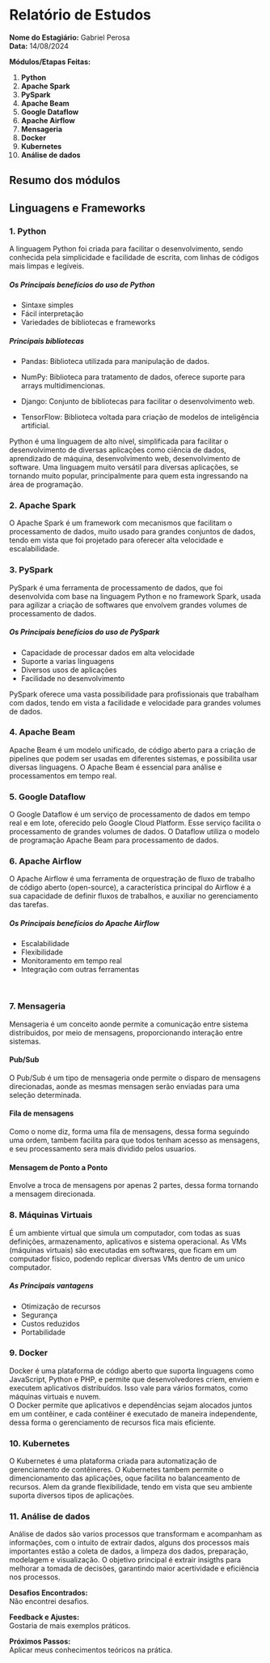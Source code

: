 # Relatório de Estudos

**Nome do Estagiário:** Gabriel Perosa  
**Data:** 14/08/2024

**Módulos/Etapas Feitas:**  
1. **Python**
2. **Apache Spark**
3. **PySpark**
4. **Apache Beam**
5. **Google Dataflow**
6. **Apache Airflow**
7. **Mensageria**
9. **Docker**
10. **Kubernetes**
11. **Análise de dados**


## Resumo dos módulos 

<h2>Linguagens e Frameworks</h2>

<h3>1. Python</h3>

A linguagem Python foi criada para facilitar o desenvolvimento, sendo conhecida pela simplicidade e facilidade de escrita, com linhas de códigos mais limpas e legíveis.

<h5>Os Principais benefícios do uso de Python </h5>

- Sintaxe simples
- Fácil interpretação
- Variedades de bibliotecas e frameworks

<h5>Principais bibliotecas</h5>

- Pandas: Biblioteca utilizada para manipulação de 
dados.

- NumPy: Biblioteca para tratamento de dados, oferece suporte para arrays multidimencionas.

- Django: Conjunto de bibliotecas para facilitar o desenvolvimento web.

- TensorFlow: Biblioteca voltada para criação de modelos de inteligência artificial.


Python é uma linguagem de alto nível, simplificada para facilitar o desenvolvimento de diversas aplicações como ciência de dados, aprendizado de máquina, desenvolvimento web, desenvolvimento de software. Uma linguagem muito versátil para diversas aplicações, se tornando muito popular, principalmente para quem esta ingressando na área de programação.<br>

<h3>2. Apache Spark</h3>
O Apache Spark é um framework com mecanismos que facilitam o processamento de dados, muito usado para grandes conjuntos de dados, tendo em vista que foi projetado para oferecer alta velocidade e escalabilidade.

<h3>3. PySpark</h3>
PySpark é uma ferramenta de processamento de dados, que foi desenvolvida com base na linguagem Python e no framework Spark, usada para agilizar a criação de softwares que envolvem grandes volumes de processamento de dados.

<h5>Os Principais benefícios do uso de PySpark </h5>

- Capacidade de processar dados em alta velocidade
- Suporte a varias linguagens
- Diversos usos de aplicações
- Facilidade no desenvolvimento

PySpark oferece uma vasta possibilidade para profissionais que trabalham com dados, tendo em vista a facilidade e velocidade para grandes volumes de dados. <br>

<h3>4. Apache Beam</h3>
Apache Beam é um modelo unificado, de código aberto para a criação de pipelines que podem ser usadas em diferentes sistemas, e possibilita usar diversas linguagens. O Apache Beam é essencial para análise e processamentos em tempo real. <br>

<h3>5. Google Dataflow</h3>
O Google Dataflow é um serviço de processamento de dados em tempo real e em lote, oferecido pelo Google Cloud Platform. Esse serviço facilita o processamento de grandes volumes de dados. O Dataflow utiliza o modelo de programação Apache Beam para processamento de dados.<br>

<h3>6. Apache Airflow</h3>
O Apache Airflow é uma ferramenta de orquestração de fluxo de trabalho de código aberto (open-source), a característica principal do Airflow é a sua capacidade de definir fluxos de trabalhos, e auxiliar no gerenciamento das tarefas.<br>

<h5>Os Principais benefícios do Apache Airflow</h5>

- Escalabilidade
- Flexibilidade
- Monitoramento em tempo real
- Integração com outras ferramentas
<br>

<h3>7. Mensageria</h3>
Mensageria é um conceito aonde permite a comunicação entre sistema distribuidos, por meio de mensagens, proporcionando interação entre sistemas.

<h4>Pub/Sub</h4>
O Pub/Sub é um tipo de mensageria onde permite o disparo de mensagens direcionadas, aonde as mesmas mensagen serão enviadas para uma seleção determinada.

<h4>Fila de mensagens</h4>
Como o nome diz, forma uma fila de mensagens, dessa forma seguindo uma ordem, tambem facilita para que todos tenham acesso as mensagens, e seu processamento sera mais dividido pelos usuarios.

<h4>Mensagem de Ponto a Ponto</h4>
Envolve a troca de mensagens por apenas 2 partes, dessa forma tornando a mensagem direcionada.
<br>

<h3>8. Máquinas Virtuais</h3>
É um ambiente virtual que simula um computador, com todas as suas definições, armazenamento, aplicativos e sistema operacional. As VMs (máquinas virtuais) são executadas em softwares, que ficam em um computador físico, podendo replicar diversas VMs dentro de um unico computador.<br>

<h5>As Principais vantagens</h5>

- Otimização de recursos
- Segurança
- Custos reduzidos
- Portabilidade

<h3>9. Docker</h3>
Docker é uma plataforma de código aberto que suporta linguagens como JavaScript, Python e PHP, e permite que desenvolvedores criem, enviem e executem aplicativos distribuídos. Isso vale para vários formatos, como máquinas virtuais e nuvem. <br>
O Docker permite que aplicativos e dependências sejam alocados juntos em um contêiner, e cada contêiner é executado de maneira independente, dessa forma o gerenciamento de recursos fica mais eficiente.
<br>

<h3>10. Kubernetes</h3>
O Kubernetes é uma plataforma criada para automatização de gerenciamento de contêineres. O Kubernetes tambem permite o dimencionamento das aplicações, oque facilita no balanceamento de recursos. Alem da grande flexibilidade, tendo em vista que seu ambiente suporta diversos tipos de aplicações.
<br>

<h3>11. Análise de dados</h3>
Análise de dados são varios processos que transformam e acompanham as informações, com o intuito de extrair dados, alguns dos processos mais importantes estão a coleta de dados, a limpeza dos dados, preparação, modelagem e visualização. O objetivo principal é extrair insigths para melhorar a tomada de decisões, garantindo maior acertividade e eficiência nos processos.

<br>


**Desafios Encontrados:**  
Não encontrei desafios.

**Feedback e Ajustes:**  
Gostaria de mais exemplos práticos.

**Próximos Passos:**  
Aplicar meus conhecimentos teóricos na prática.